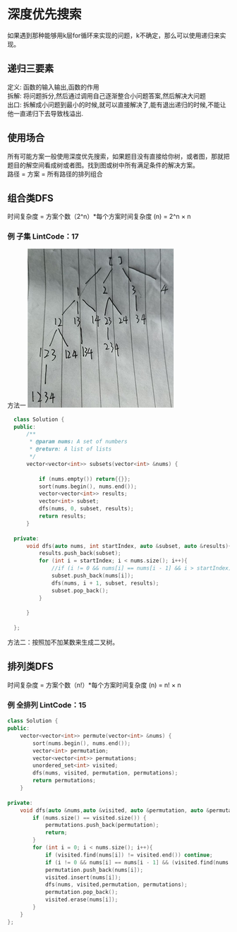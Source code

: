 # 深度优先搜索    
如果遇到那种能够用k层for循环来实现的问题，k不确定，那么可以使用递归来实现。
## 递归三要素   
定义: 函数的输入输出,函数的作用  
拆解: 将问题拆分,然后通过调用自己逐渐整合小问题答案,然后解决大问题  
出口: 拆解成小问题到最小的时候,就可以直接解决了,能有退出递归的时候,不能让他一直递归下去导致栈溢出.  
## 使用场合  
所有可能方案一般使用深度优先搜索，如果题目没有直接给你树，或者图，那就把题目的解空间看成树或者图。找到图或树中所有满足条件的解决方案。  
路径 = 方案 = 所有路径的排列组合
## 组合类DFS    
时间复杂度  = 方案个数（2^n）*每个方案时间复杂度 (n) = 2^n × n    
### 例 子集 LintCode：17  
方法一
![](https://github.com/994861457/994861457_Algorithm_notes_cpp/blob/main/%E5%9B%BE%E7%89%87/QQ%E5%9B%BE%E7%89%8720220130163738.jpg)  
```cpp  
  class Solution {
  public:
      /**
       * @param nums: A set of numbers
       * @return: A list of lists
       */
      vector<vector<int>> subsets(vector<int> &nums) {

          if (nums.empty()) return{{}};
          sort(nums.begin(), nums.end());
          vector<vector<int>> results;
          vector<int> subset;
          dfs(nums, 0, subset, results);
          return results;
      }

  private:
      void dfs(auto nums, int startIndex, auto &subset, auto &results){
          results.push_back(subset);
          for (int i = startIndex; i < nums.size(); i++){                           //每深入一层都会跳过已经访问过的元素，向后移一个数
              //if (i != 0 && nums[i] == nums[i - 1] && i > startIndex) continue;  //带重复元素的子集的题加上这句就是答案  //当发现是第二个相同元素时，如果set里面未出现过相同的数就舍弃。也就是说如果发现该数不是重复数中的第一个，那就需要看看他的兄弟节点，如果他是兄弟节点中最左边那个就说明添加是有效的。
              subset.push_back(nums[i]);
              dfs(nums, i + 1, subset, results);
              subset.pop_back();
          }

      }

  };  
  ```
  方法二：按照加不加某数来生成二叉树。  
  ## 排列类DFS    
  时间复杂度  = 方案个数（n!）*每个方案时间复杂度 (n) = n! × n  
  ### 例  全排列 LintCode：15
  ```cpp  
  class Solution {
  public:
      vector<vector<int>> permute(vector<int> &nums) {
          sort(nums.begin(), nums.end());
          vector<int> permutation;
          vector<vector<int>> permutations;
          unordered_set<int> visited;
          dfs(nums, visited, permutation, permutations);
          return permutations;
      }

  private:
      void dfs(auto &nums,auto &visited, auto &permutation, auto &permutations){
          if (nums.size() == visited.size()) {
              permutations.push_back(permutation);
              return;
          }
          for (int i = 0; i < nums.size(); i++){
              if (visited.find(nums[i]) != visited.end()) continue;
              if (i != 0 && nums[i] == nums[i - 1] && (visited.find(nums[i - 1]) == visited.end())) continue; //当前数和前面数一样，但前面数以前没出现过。
              permutation.push_back(nums[i]);
              visited.insert(nums[i]);
              dfs(nums, visited,permutation, permutations);
              permutation.pop_back();
              visited.erase(nums[i]);
          }
      }
  };
```
   

